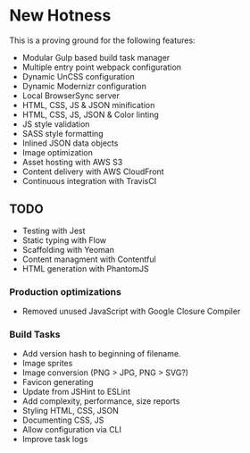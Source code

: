 # New Hotness

This is a proving ground for the following features:

- Modular Gulp based build task manager
- Multiple entry point webpack configuration
- Dynamic UnCSS configuration
- Dynamic Modernizr configuration
- Local BrowserSync server
- HTML, CSS, JS & JSON minification
- HTML, CSS, JS, JSON & Color linting
- JS style validation
- SASS style formatting
- Inlined JSON data objects
- Image optimization
- Asset hosting with AWS S3
- Content delivery with AWS CloudFront
- Continuous integration with TravisCI

## TODO
- Testing with Jest
- Static typing with Flow
- Scaffolding with Yeoman
- Content managment with Contentful
- HTML generation with PhantomJS

### Production optimizations
- Removed unused JavaScript with Google Closure Compiler

### Build Tasks
- Add version hash to beginning of filename.
- Image sprites
- Image conversion (PNG > JPG, PNG > SVG?)
- Favicon generating
- Update from JSHint to ESLint
- Add complexity, performance, size reports
- Styling HTML, CSS, JSON
- Documenting CSS, JS
- Allow configuration via CLI
- Improve task logs

